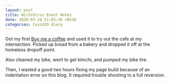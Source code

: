 ```yaml
---
layout: post
title: WirVsVirus Event Notes
date: 2020-03-24 21:03:36 +0530
categories: Covid19 diary
---
```


Got my first [Buy me a coffee](https://buymeacoffee.com/athena) and used it to try out the cafe at my intersection. Picked up bread from a bakery and dropped it off at the homeless dropoff point.

Also cleaned my bike, went to get kimchi, and pumped my bike tire.

Then, I wasted a good two hours fixing my page build because of an indentation error on this blog. It required trouble shooting to a full reversion. 